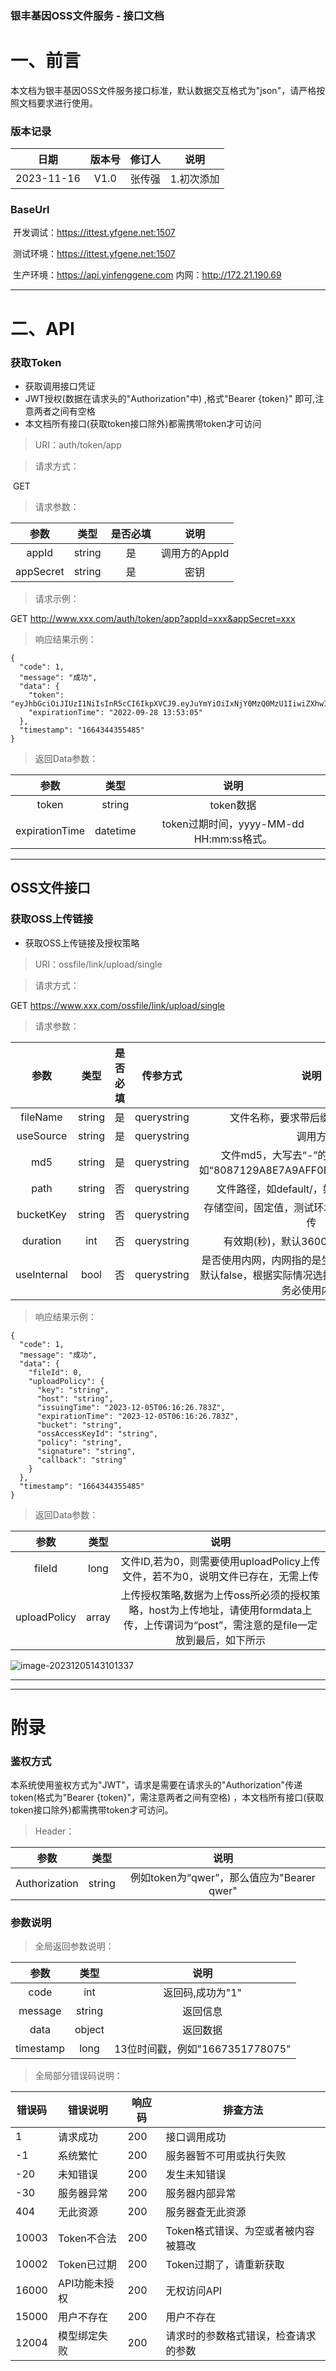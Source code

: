 ### 银丰基因OSS文件服务 - 接口文档

# 一、前言

​	本文档为银丰基因OSS文件服务接口标准，默认数据交互格式为"json"，请严格按照文档要求进行使用。

### 版本记录

|    日期    | 版本号 | 修订人 |    说明    |
| :--------: | :----: | :----: | :--------: |
| 2023-11-16 |  V1.0  | 张传强 | 1.初次添加 |

### BaseUrl

​	开发调试：https://ittest.yfgene.net:1507

​	测试环境：https://ittest.yfgene.net:1507

​	生产环境：https://api.yinfenggene.com 内网：http://172.21.190.69

------



# 二、API

### 获取Token

- 获取调用接口凭证
- JWT授权(数据在请求头的"Authorization"中) ,格式"Bearer {token}" 即可,注意两者之间有空格
- 本文档所有接口(获取token接口除外)都需携带token才可访问

> URI：auth/token/app

> 请求方式：

​	GET

> 请求参数：

|   参数    |  类型  | 是否必填 |     说明      |
| :-------: | :----: | :------: | :-----------: |
|   appId   | string |    是    | 调用方的AppId |
| appSecret | string |    是    |     密钥      |

> 请求示例：

GET http://www.xxx.com/auth/token/app?appId=xxx&appSecret=xxx

> 响应结果示例：

```
{
  "code": 1,
  "message": "成功",
  "data": {
    "token": "eyJhbGciOiJIUzI1NiIsInR5cCI6IkpXVCJ9.eyJuYmYiOiIxNjY0MzQ0MzU1IiwiZXhwIjoxNjY0MzQ0Mzg1LCJodHRwOi8vc2NoZW1hcy54bWxzb2FwLm9yZy93cy8yMDA1LzA1L2lkZW50aXR5L2NsYWltcy9uYW1lIjoiMjY2OGNmZWU4NTQ4NDQ0YmI1ZjdkZWFkNGUxMzU2ZTYiLCJodHRwOi8vc2NoZW1hcy54bWxzb2FwLm9yZy93cy8yMDA1LzA1L2lkZW50aXR5L2NsYWltcy9uYW1laWRlbnRpZmllciI6IlVZMzh5eXIvbllNdHMrK2o4L2M3VFpsNFBjaXFUNGhHRi9WMFhkTnAwcEU9IiwiaXNzIjoiWUZKd3RJc3N1ZXIiLCJhdWQiOiJZRkN1c3RvbWVyIn0.mlrDRLPpmDAzgnlYddAWSHOArDlaNVyCMLJO4Lnnv8A",
    "expirationTime": "2022-09-28 13:53:05"
  },
  "timestamp": "1664344355485"
}
```

> 返回Data参数：

|      参数      |   类型   |                   说明                   |
| :------------: | :------: | :--------------------------------------: |
|     token      |  string  |                token数据                 |
| expirationTime | datetime | token过期时间，yyyy-MM-dd HH:mm:ss格式。 |

------

## OSS文件接口

### 获取OSS上传链接

- 获取OSS上传链接及授权策略

> URI：ossfile/link/upload/single

> 请求方式：

GET https://www.xxx.com/ossfile/link/upload/single

> 请求参数：

|    参数     |  类型  | 是否必填 |  传参方式   |                             说明                             |
| :---------: | :----: | :------: | :---------: | :----------------------------------------------------------: |
|  fileName   | string |    是    | querystring |              文件名称，要求带后缀，如“123.txt”               |
|  useSource  | string |    是    | querystring |                            调用方                            |
|     md5     | string |    是    | querystring | 文件md5，大写去“-”的md5，长度32，如“8087129A8E7A9AFF0E49F213826EB29B” |
|    path     | string |    否    | querystring |           文件路径，如default/，如有多层请用/隔开            |
|  bucketKey  | string |    否    | querystring |        存储空间，固定值，测试环境“1”，生产环境无需传         |
|  duration   |  int   |    否    | querystring |              有效期(秒)，默认3600，最大为86400               |
| useInternal |  bool  |    否    | querystring | 是否使用内网，内网指的是生产环境的内网环境，默认false，根据实际情况选择，建议能使用内网请务必使用内网 |

> 响应结果示例：

```
{
  "code": 1,
  "message": "成功",
  "data": {
    "fileId": 0,
    "uploadPolicy": {
      "key": "string",
      "host": "string",
      "issuingTime": "2023-12-05T06:16:26.783Z",
      "expirationTime": "2023-12-05T06:16:26.783Z",
      "bucket": "string",
      "ossAccessKeyId": "string",
      "policy": "string",
      "signature": "string",
      "callback": "string"
    }
  },
  "timestamp": "1664344355485"
}
```

> 返回Data参数：

|     参数     | 类型  |                             说明                             |
| :----------: | :---: | :----------------------------------------------------------: |
|    fileId    | long  | 文件ID,若为0，则需要使用uploadPolicy上传文件，若不为0，说明文件已存在，无需上传 |
| uploadPolicy | array | 上传授权策略,数据为上传oss所必须的授权策略，host为上传地址，请使用formdata上传，上传谓词为“post”，需注意的是file一定放到最后，如下所示 |

![image-20231205143101337](C:\Users\Administrator\AppData\Roaming\Typora\typora-user-images\image-20231205143101337.png)

------



------

# 附录

### 鉴权方式

​	本系统使用鉴权方式为"JWT"，请求是需要在请求头的"Authorization"传递token(格式为"Bearer {token}"，需注意两者之间有空格) ，本文档所有接口(获取token接口除外)都需携带token才可访问。

> Header：

|     参数      |  类型  |                    说明                    |
| :-----------: | :----: | :----------------------------------------: |
| Authorization | string | 例如token为“qwer”，那么值应为"Bearer qwer" |

### 参数说明

> 全局返回参数说明：

|   参数    |  类型  |              说明               |
| :-------: | :----: | :-----------------------------: |
|   code    |  int   |        返回码,成功为"1"         |
|  message  | string |            返回信息             |
|   data    | object |            返回数据             |
| timestamp |  long  | 13位时间戳，例如"1667351778075" |

> 全局部分错误码说明：

| 错误码 | 错误说明      | 响应码 | 排查方法                             |
| ------ | ------------- | ------ | ------------------------------------ |
| 1      | 请求成功      | 200    | 接口调用成功                         |
| -1     | 系统繁忙      | 200    | 服务器暂不可用或执行失败             |
| -20    | 未知错误      | 200    | 发生未知错误                         |
| -30    | 服务器异常    | 200    | 服务器内部异常                       |
| 404    | 无此资源      | 200    | 服务器查无此资源                     |
| 10003  | Token不合法   | 200    | Token格式错误、为空或者被内容被篡改  |
| 10002  | Token已过期   | 200    | Token过期了，请重新获取              |
| 16000  | API功能未授权 | 200    | 无权访问API                          |
| 15000  | 用户不存在    | 200    | 用户不存在                           |
| 12004  | 模型绑定失败  | 200    | 请求时的参数格式错误，检查请求的参数 |


